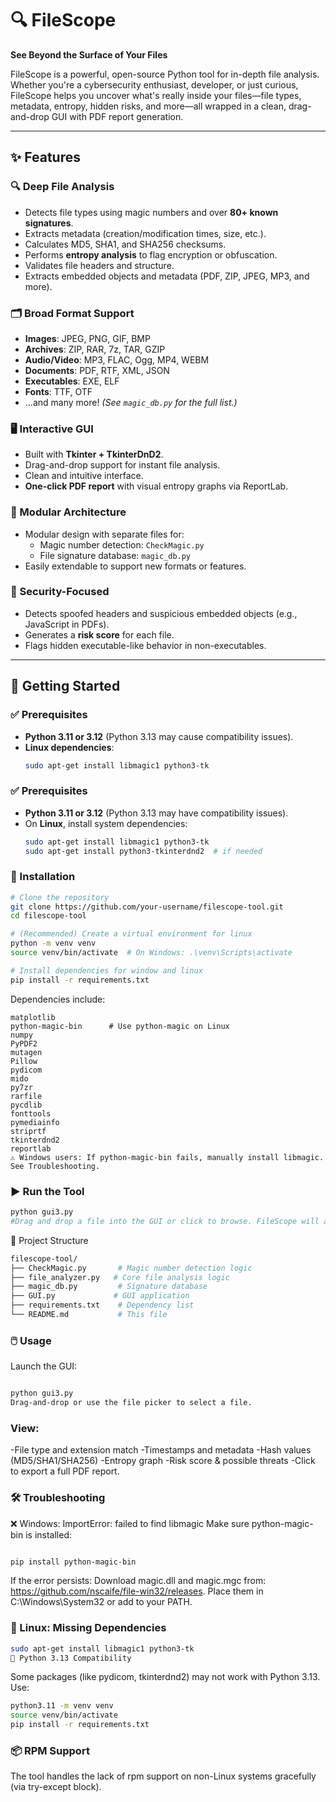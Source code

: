# 🔍 FileScope

**See Beyond the Surface of Your Files**

FileScope is a powerful, open-source Python tool for in-depth file analysis. Whether you're a cybersecurity enthusiast, developer, or just curious, FileScope helps you uncover what's really inside your files—file types, metadata, entropy, hidden risks, and more—all wrapped in a clean, drag-and-drop GUI with PDF report generation.

---

## ✨ Features

### 🔍 Deep File Analysis
- Detects file types using magic numbers and over **80+ known signatures**.
- Extracts metadata (creation/modification times, size, etc.).
- Calculates MD5, SHA1, and SHA256 checksums.
- Performs **entropy analysis** to flag encryption or obfuscation.
- Validates file headers and structure.
- Extracts embedded objects and metadata (PDF, ZIP, JPEG, MP3, and more).

### 🗂️ Broad Format Support
- **Images**: JPEG, PNG, GIF, BMP  
- **Archives**: ZIP, RAR, 7z, TAR, GZIP  
- **Audio/Video**: MP3, FLAC, Ogg, MP4, WEBM  
- **Documents**: PDF, RTF, XML, JSON  
- **Executables**: EXE, ELF  
- **Fonts**: TTF, OTF  
- ...and many more! *(See `magic_db.py` for the full list.)*

### 🖥️ Interactive GUI
- Built with **Tkinter + TkinterDnD2**.
- Drag-and-drop support for instant file analysis.
- Clean and intuitive interface.
- **One-click PDF report** with visual entropy graphs via ReportLab.

### 🧩 Modular Architecture
- Modular design with separate files for:
  - Magic number detection: `CheckMagic.py`
  - File signature database: `magic_db.py`
- Easily extendable to support new formats or features.

### 🔐 Security-Focused
- Detects spoofed headers and suspicious embedded objects (e.g., JavaScript in PDFs).
- Generates a **risk score** for each file.
- Flags hidden executable-like behavior in non-executables.

---

## 🚀 Getting Started

### ✅ Prerequisites
- **Python 3.11 or 3.12** (Python 3.13 may cause compatibility issues).
- **Linux dependencies**:
  ```bash
  sudo apt-get install libmagic1 python3-tk
### ✅ Prerequisites
- **Python 3.11 or 3.12** (Python 3.13 may have compatibility issues).
- On **Linux**, install system dependencies:
  ```bash
  sudo apt-get install libmagic1 python3-tk
  sudo apt-get install python3-tkinterdnd2  # if needed
  
### 💾 Installation
```bash
# Clone the repository
git clone https://github.com/your-username/filescope-tool.git
cd filescope-tool

# (Recommended) Create a virtual environment for linux
python -m venv venv
source venv/bin/activate  # On Windows: .\venv\Scripts\activate

# Install dependencies for window and linux
pip install -r requirements.txt
```
Dependencies include:
```
matplotlib
python-magic-bin      # Use python-magic on Linux
numpy
PyPDF2
mutagen
Pillow
pydicom
mido
py7zr
rarfile
pycdlib
fonttools
pymediainfo
striprtf
tkinterdnd2
reportlab
⚠️ Windows users: If python-magic-bin fails, manually install libmagic. See Troubleshooting.
```
### ▶️ Run the Tool
```bash
python gui3.py
#Drag and drop a file into the GUI or click to browse. FileScope will analyze it and display results. You can also generate a detailed PDF report.
```
📁 Project Structure
```bash
filescope-tool/
├── CheckMagic.py       # Magic number detection logic
├── file_analyzer.py   # Core file analysis logic
├── magic_db.py         # Signature database
├── GUI.py             # GUI application
├── requirements.txt    # Dependency list
└── README.md           # This file
```
### 🖱️ Usage
Launch the GUI:

```bash

python gui3.py
Drag-and-drop or use the file picker to select a file.
```
### View:

-File type and extension match
-Timestamps and metadata
-Hash values (MD5/SHA1/SHA256)
-Entropy graph
-Risk score & possible threats
-Click to export a full PDF report.

### 🛠️ Troubleshooting
❌ Windows: ImportError: failed to find libmagic
Make sure python-magic-bin is installed:

```bash

pip install python-magic-bin
```
If the error persists:
Download magic.dll and magic.mgc from: https://github.com/nscaife/file-win32/releases.
Place them in C:\Windows\System32 or add to your PATH.

### 🐧 Linux: Missing Dependencies
```bash
sudo apt-get install libmagic1 python3-tk
🐍 Python 3.13 Compatibility
```
Some packages (like pydicom, tkinterdnd2) may not work with Python 3.13. Use:

```bash
python3.11 -m venv venv
source venv/bin/activate
pip install -r requirements.txt
```
### 📦 RPM Support
The tool handles the lack of rpm support on non-Linux systems gracefully (via try-except block).



